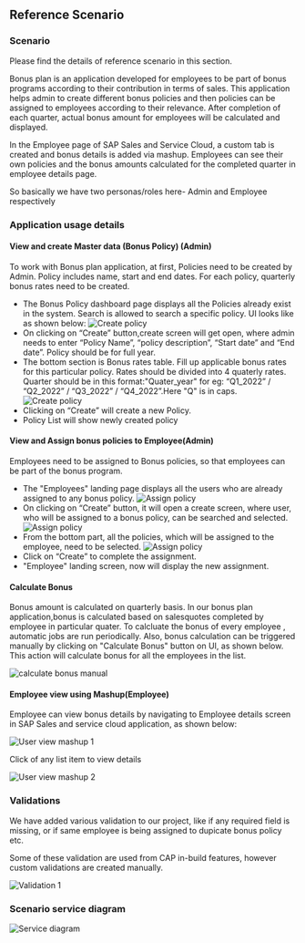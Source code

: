 ## Reference Scenario
### Scenario
Please find the details of reference scenario in this section.

Bonus plan is an application developed for employees to be part of bonus programs according to their contribution in terms of sales. This application helps admin to create different bonus policies and then policies can be assigned to employees according to their relevance. After completion of each quarter, actual bonus amount for employees will be calculated and displayed.

In the Employee page of SAP Sales and Service Cloud, a custom tab is created and bonus details is added via mashup. Employees can see their own policies and the bonus amounts calculated for the completed quarter in employee details page.

So basically we have two personas/roles here- Admin and Employee respectively

### Application usage details
#### View and create Master data (Bonus Policy) (Admin)
To work with Bonus plan application, at first, Policies need to be created by Admin. Policy includes name, start and end dates. For each policy, quarterly bonus rates need to be created.

<!-- Go to https://[application]/bonuspolicy/webapp/index.html.   -->
* The Bonus Policy dashboard page displays all the Policies already exist in the system. Search is allowed to search a specific policy. UI looks like as shown below:
    ![Create policy ](../Images/create-policy-1.png "dashboard") 
* On clicking on “Create” button,create screen will get open, where admin needs to enter “Policy Name”, “policy description”, “Start date” and “End date”. Policy should be for full year.
* The bottom section is Bonus rates table. Fill up applicable bonus rates for this particular policy. Rates should be divided into 4 quaterly rates. Quarter should be in this format:"Quater_year" for eg: “Q1_2022” / “Q2_2022” / “Q3_2022” / “Q4_2022”.Here "Q" is in caps.
    ![Create policy ](../Images/create-policy-2.png "create page") 
* Clicking on “Create” will create a new Policy.
* Policy List will show newly created policy

#### View and Assign bonus policies to Employee(Admin)
Employees need to be assigned to Bonus policies, so that employees can be part of the bonus program.

<!-- Go to https://[application]/employees/webapp/index.html.    -->
* The "Employees" landing page displays all the users who are already assigned to any bonus policy.
    ![Assign policy ](../Images/assign-policy-1.png "dashboard")
* On clicking on “Create” button, it will open a create screen, where user, who will be assigned to a bonus policy, can be searched and selected.
    ![Assign policy ](../Images/assign-policy-2.png "association page blank") 
* From the bottom part, all the policies, which will be assigned to the employee, need to be selected.
    ![Assign policy ](../Images/assign-policy-3.png "association page filled")
* Click on “Create” to complete the assignment.
* "Employee" landing screen, now will display the new assignment.

#### Calculate Bonus
Bonus amount is calculated on quarterly basis. In our bonus plan application,bonus is calculated based on salesquotes completed by employee in particular quater. To calcluate the bonus of every employee , automatic jobs are run periodically. Also, bonus calculation can be triggered manually by clicking on "Calculate Bonus"  button on UI, as shown below. This action will calculate bonus for all the employees in the list.

![calculate bonus manual ](../Images/calculate-bonus-manual.png "calculate bonus manual") 

#### Employee view using Mashup(Employee)
Employee can view bonus details by navigating to Employee details screen in SAP Sales and service cloud application, as shown below:
 
 ![User view mashup 1 ](../Images/User-view-mashup-1.png "User view mashup 1")
 
 Click of any list item to view details

 ![User view mashup 2 ](../Images/User-view-mashup-2.png "User view mashup 2")

### Validations
We have added various validation to our project, like if any required field is missing, or if same employee is being assigned to dupicate bonus policy etc. 

Some of these validation are used from CAP in-build features, however custom validations are created manually.

![Validation 1 ](../Images/validation-1.png "Validation 1")

### Scenario service diagram

![Service diagram ](../Images/service-diagram.png "Service diagram")

